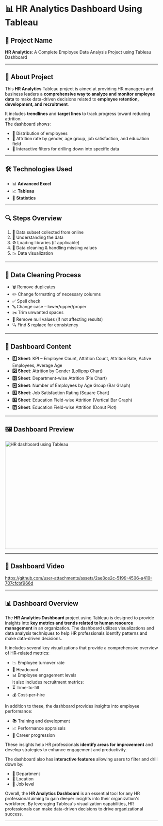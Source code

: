 # 📊 HR Analytics Dashboard Using Tableau

## 📝 Project Name
**HR Analytics**: A Complete Employee Data Analysis Project using Tableau Dashboard

---

## 📖 About Project
This **HR Analytics** Tableau project is aimed at providing HR managers and business leaders a **comprehensive way to analyze and monitor employee data** to make data-driven decisions related to **employee retention, development, and recruitment**.

It includes **trendlines** and **target lines** to track progress toward reducing attrition.  
The dashboard shows:
- 📌 Distribution of employees
- 📌 Attrition rate by gender, age group, job satisfaction, and education field  
- 📌 Interactive filters for drilling down into specific data

---

## 🛠 Technologies Used
- 📊 **Advanced Excel**
- 📈 **Tableau**
- 📐 **Statistics**

---

## 🔍 Steps Overview
1. 📂 Data subset collected from online
2. 🧐 Understanding the data
3. ⚙️ Loading libraries (if applicable)
4. 🧹 Data cleaning & handling missing values
5. 📉 Data visualization

---

## 🧹 Data Cleaning Process
- 🗑 Remove duplicates
- ✏️ Change formatting of necessary columns
- ✅ Spell check
- 🔤 Change case – lower/upper/proper
- ✂️ Trim unwanted spaces
- 🚫 Remove null values (if not affecting results)
- 🔍 Find & replace for consistency

---

## 📑 Dashboard Content
- **1️⃣ Sheet**: KPI – Employee Count, Attrition Count, Attrition Rate, Active Employees, Average Age  
- **2️⃣ Sheet**: Attrition by Gender (Lollipop Chart)  
- **3️⃣ Sheet**: Department-wise Attrition (Pie Chart)  
- **4️⃣ Sheet**: Number of Employees by Age Group (Bar Graph)  
- **5️⃣ Sheet**: Job Satisfaction Rating (Square Chart)  
- **6️⃣ Sheet**: Education Field-wise Attrition (Vertical Bar Graph)  
- **7️⃣ Sheet**: Education Field-wise Attrition (Donut Plot)  

---

## 🖼 Dashboard Preview
<img width="626" height="356" alt="HR dashboard using Tableau" src="https://github.com/user-attachments/assets/28f20f88-607e-4096-a2fc-f76c7f7b431c" />

---

## 🎥 Dashboard Video
https://github.com/user-attachments/assets/2ae3ce2c-5199-4506-a410-707cfcbf966d


---

## 📊 Dashboard Overview
The **HR Analytics Dashboard** project using Tableau is designed to provide insights into **key metrics and trends related to human resource management** in an organization. The dashboard utilizes visualizations and data analysis techniques to help HR professionals identify patterns and make data-driven decisions.

It includes several key visualizations that provide a comprehensive overview of HR-related metrics:
- 📉 Employee turnover rate
- 👥 Headcount
- 📊 Employee engagement levels  
It also includes recruitment metrics:
- ⏳ Time-to-fill
- 💰 Cost-per-hire

In addition to these, the dashboard provides insights into employee performance:
- 📚 Training and development
- 📈 Performance appraisals
- 📂 Career progression  

These insights help HR professionals **identify areas for improvement** and develop strategies to enhance engagement and productivity.

The dashboard also has **interactive features** allowing users to filter and drill down by:
- 🏢 Department
- 📍 Location
- 💼 Job level  

Overall, the **HR Analytics Dashboard** is an essential tool for any HR professional aiming to gain deeper insights into their organization's workforce. By leveraging Tableau's visualization capabilities, HR professionals can make data-driven decisions to drive organizational success.

---



